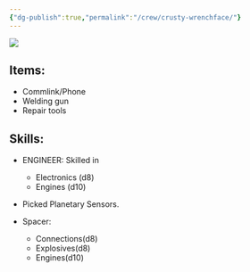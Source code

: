 ```yaml
---
{"dg-publish":true,"permalink":"/crew/crusty-wrenchface/"}
---
```


![](https://i.imgur.com/zrICJ93.png)


## Items:

- Commlink/Phone
- Welding gun
- Repair tools

## Skills:

 - ENGINEER: Skilled in 
	 - Electronics (d8)
	 - Engines (d10)
 - Picked Planetary Sensors.
 
 - Spacer:
	 - Connections(d8)
	 - Explosives(d8)
	 - Engines(d10)